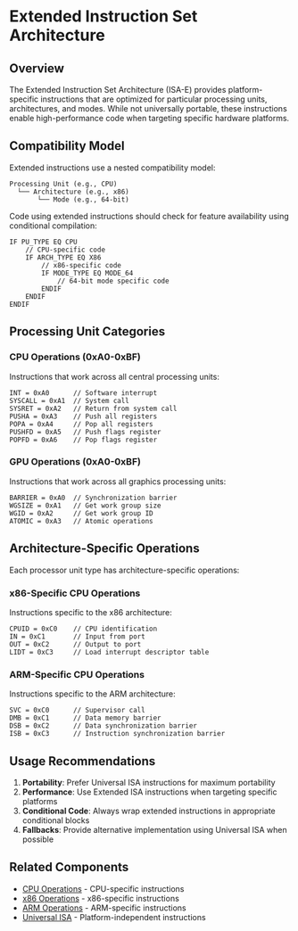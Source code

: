 # Extended Instruction Set Architecture

## Overview

The Extended Instruction Set Architecture (ISA-E) provides platform-specific instructions that are optimized for particular processing units, architectures, and modes. While not universally portable, these instructions enable high-performance code when targeting specific hardware platforms.

## Compatibility Model

Extended instructions use a nested compatibility model:

```
Processing Unit (e.g., CPU)
  └── Architecture (e.g., x86)
       └── Mode (e.g., 64-bit)
```

Code using extended instructions should check for feature availability using conditional compilation:

```
IF PU_TYPE EQ CPU
    // CPU-specific code
    IF ARCH_TYPE EQ X86
        // x86-specific code
        IF MODE_TYPE EQ MODE_64
            // 64-bit mode specific code
        ENDIF
    ENDIF
ENDIF
```

## Processing Unit Categories

### CPU Operations (0xA0-0xBF)

Instructions that work across all central processing units:

```
INT = 0xA0      // Software interrupt
SYSCALL = 0xA1  // System call
SYSRET = 0xA2   // Return from system call
PUSHA = 0xA3    // Push all registers
POPA = 0xA4     // Pop all registers
PUSHFD = 0xA5   // Push flags register
POPFD = 0xA6    // Pop flags register
```

### GPU Operations (0xA0-0xBF)

Instructions that work across all graphics processing units:

```
BARRIER = 0xA0  // Synchronization barrier
WGSIZE = 0xA1   // Get work group size
WGID = 0xA2     // Get work group ID
ATOMIC = 0xA3   // Atomic operations
```

## Architecture-Specific Operations

Each processor unit type has architecture-specific operations:

### x86-Specific CPU Operations

Instructions specific to the x86 architecture:

```
CPUID = 0xC0    // CPU identification
IN = 0xC1       // Input from port
OUT = 0xC2      // Output to port
LIDT = 0xC3     // Load interrupt descriptor table
```

### ARM-Specific CPU Operations

Instructions specific to the ARM architecture:

```
SVC = 0xC0      // Supervisor call
DMB = 0xC1      // Data memory barrier
DSB = 0xC2      // Data synchronization barrier
ISB = 0xC3      // Instruction synchronization barrier
```

## Usage Recommendations

1. **Portability**: Prefer Universal ISA instructions for maximum portability
2. **Performance**: Use Extended ISA instructions when targeting specific platforms
3. **Conditional Code**: Always wrap extended instructions in appropriate conditional blocks
4. **Fallbacks**: Provide alternative implementation using Universal ISA when possible

## Related Components

- [CPU Operations](./cpu-operations.md) - CPU-specific instructions
- [x86 Operations](./x86-operations.md) - x86-specific instructions
- [ARM Operations](./arm-operations.md) - ARM-specific instructions
- [Universal ISA](../isa-u/overview.md) - Platform-independent instructions